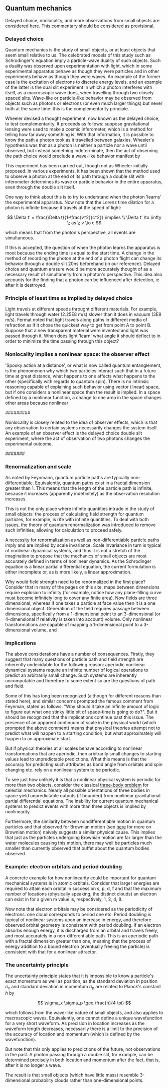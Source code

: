 ## Quantum mechanics 

Delayed choice, nonlocality, and more observations from small objects are considered here.  This commentary should be considered as provisional.

### Delayed choice

Quantum mechanics is the study of small objects, or at least objects that seem small relative to us.  The celebrated models of this study such as Schrodinger's equation imply a particle-wave duality of such objects.  Such a duality was observed upon experimentation with light, which in some experimental apparatus behave as though they were particles and in other experiments behave as though they were waves.  An example of the former case is the excitation of electrons to discrete energy levels, and an example of the latter is the dual slit experiment in which a photon interferes with itself, as a macroscopic wave does, when travelling through two closely spaced slits.  Wave-like or particle-like behavior may be observed from objects such as photons or electrons (or even much larger things) but never both at the same time: this is the complementarity principle.

Wheeler devised a thought experiment, now known as the delayed choice, to test complementarity.  It proceeds as follows: suppose gravitational lensing were used to make a cosmic inferometer, which is a method for telling how far away something is.  With that information, it is possible to know the path a photon took as it travelled between galaxies.  Wheeler's hypothesis was that as a photon is neither a particle nor a wave until observed, but instead something indeterminate, then the act of observing the path choice would preclude a wave-like behavior manifest by

This experiment has been carried out, though not as Wheeler initially proposed.  In various experiments, it has been shown that the method used to observe a photon at the end of its path through a double slit with inferometer determines its wave or particle behavior in the entire apparatus, even through the double slit itself.  

One way to think about this is to try to understand when the photon 'learns' the experimental apparatus.  Now note that the Lorenz time dilation for a photon is infinite because it travels at the speed of light:

$$
\Delta t' = \frac{\Delta t}{1-\frac{v^2}{c^2}} \implies \\
\Delta t' \to \infty \; as \; v \to c 
$$

which means that from the photon's perspective, all events are simultaneous.  

If this is accepted, the question of when the photon learns the apparatus is moot because the ending time is equal to the start time.  A change in the method of recording the photon at the end of a photon flight can change its behavior through a double slit 20ns beforehand (in our reference).  Delayed choice and quantum erasure would be more accurately thought of as a necessary result of simultaneity from a photon's perspective.  This idea also accounts for the finding that a photon can be influenced after detection, ie after it is destroyed.

### Principle of least time as implied by delayed choice

Light travels at different speeds throught different materials.  For example, light travels through water (2.25E8 m/s)  slower than it does in vacuum (3E8 m/s). Fermat noted that light travels along paths in different media of refraction as if it chose the quickest way to get from point A to point B.  Suppose that a new transparent material were invented and light was passed through it. When does light 'learn' what angle it should deflect to in order to minimize the time passing through this object? 

### Nonlocality implies a nonlinear space: the observer effect

'Spooky action at a distance', or what is now called quantum entanglement, is the phenomenon why which two particles interact such that in a future time at great distance, what happens to one affects what happens to the other (specifically with regards to quantum spin).  There is no intrinsic reasoning capable of explaining such behavior using vector (linear) space, but if one considers a nonlinear space then the result is implied.  In a space defined by a nonlinear function, a change to one area in the space changes other areas because nonlinear 

#########

Nonlocality is closely related to the idea of observer effects, which is that any observation to certain systems necessarily changes the system itself. An example of an observer effect is the delayed choice double slit experiment, where the act of observation of two photons changes the experimental outcome.  

#######

### Renormalization and scale

As noted by Feynmann, quantum particle paths are typically non-differentiable.  Equivalently, quantum paths exist in a fractal dimension greater than 1.  This means that the length of the particle path is infinite, because it increases (apparently indefinitely) as the observation resolution increases.  

This is not the only place where infinite quantities intrude in the study of small objects: the process of calculating field strength for quantum particles, for example, is rife with infinite quantities.  To deal with both issues, the theory of quantum renormalization was introduced to remove such infinities, allowing for calculation to proceed safely.

A necessity for renormalization as well as non-differentiable particle paths imply and are implied by scale invariance.  Scale invariance in turn is typical of nonlinear dynamical systems, and thus it is not a stretch of the imagination to propose that the mechanics of small objects are most accurately defined in terms of nonlinear dynamics. As the Schrodinger equation is a linear partial differential equation, the current formulation is either incomplete or, as is more likely, a linear approximation.

Why would field strength need to be renormalized in the first place?  Consider that in many of the pages on this site, maps between dimensions require explosion to infinity (for example, notice how any plane-filling curve must become infinitely long to cover any finite area).  Now fields are three dimensional, whereas if one takes a particle at face value then it is a one dimensional object.  Generation of the field requires passage between dimensions, specifically from a 1-dimensional point to an 3-dimensional (or 4-dimensional if relativity is taken into account) volume.  Only nonlinear transformations are capable of mapping a 1-dimensional point to a 3-dimensional volume, and 

### Implications 

The above considerations have a number of consequences.  Firstly, they suggest that many questions of particle path and field strength are inherently undecidable for the following reason: aperiodic nonlinear dynamical systems require an infinite number of logical operations to predict an arbitrarily small change.  Such systems are inherently uncomputable and therefore to some extent so are the questions of path and field.  

Some of this has long been recognized (although for different reasons than stated here), and similar concerns prompted the famous comment from Feynman, stated as follows: "Why should it take an infinite amount of logic to figure out what one stinky little bit of space-time is going to do?".  But it should be recognized that the implications continue past this issue.  The presence of an apparent continuum of scale in the physical world (which prompted the above comment) means that physical theories attempt not to predict what will happen to a starting condition, but what approximately will happen to an approximate start.  

But if physical theories at all scales behave according to nonlinear transformations that are aperiodic, then arbitrarily small changes to starting values lead to unpredictable predictions.  What this means is that the accuracy for predicting such attributes as bond angle from orbitals and spin changing etc. rely on a nonlinear system to be periodic. 

To see just how unlikely it is that a nonlinear physical system is periodic for more than two objects, consider the classical [three-body problem](https://blbadger.github.io/3-body-problem.html) for celestial mechanics.  Nearly all possible orientations of three bodies in space yield unpredictable outputs (if bounded) from nonlinear gravitational partial differential equations.  The inability for current quantum mechanical systems to predict events with more than three objects is implied by nonlinearity.  

Furthermore, the similarity between nondifferentiable motion in quantum particles and that observed for Brownian motion (see [here](https://blbadger.github.io/additivity-order.html) for more on Brownian motion) naively suggests a similar physical cause.  This implies that just as the particles undergoing Brownian motion are far larger than the water molecules causing this motion, there may well be particles much smaller than currently observed that buffet about the quantum bodies observed.  

### Example: electron orbitals and period doubling

A concrete example for how nonlinearity could be important for quantum mechanical systems is in atomic orbitals.  Consider that larger energies are required to attain each orbital in succession s, p, d, f and that the maximum number of locations (physically speaking, the distinct clouds) an electron can exist in for a given m value is, respectively, 1, 2, 4, 8.  

Now note that electron orbitals may be considered as the periodicity of electrons: one cloud corresponds to period one etc. Period doubling is typical of nonlinear systems upon an increase in energy, and therefore observed orbital geometry is consistent with period doubling.  If an electron absorbs enough energy, it is discharged from an orbital and travels freely, and most accurately in a non-differentiable path.  This is an aperiodic path with a fractal dimension greater than one, meaning that the process of energy addition to a bound electron (eventually freeing the particle) is consistent with that for a nonlinear attractor.  

### The uncertainty principle

The uncertainty principle states that it is impossible to know a particle's exact momentum as well as position, as the standard deviation in position $\sigma_x$ and standard deviation in momentum $\sigma_p$ are related to Planck's constant $h$
by 

$$
\sigma_x \sigma_p \geq \frac{h}{4 \pi}
$$

which follows from the wave-like nature of small objects, and also applies to macroscopic waves.  Equivalently, one cannot define a unique wavefunction for a very short waveform.  As precision in location increases as the waveform length decreases, necessarily there is a limit to the precision of the accuracy of location and momentum (which is defined by the wavefunction).

But note that this only applies to predictions of the future, not observations in the past.  A photon passing through a double slit, for example, can be determined precisely in both location and momentum after the fact, that is, after it is no longer a wave.  

The result is that small objects (which have little mass) resemble 3-dimensional probability clouds rather than one-dimensional points.  














